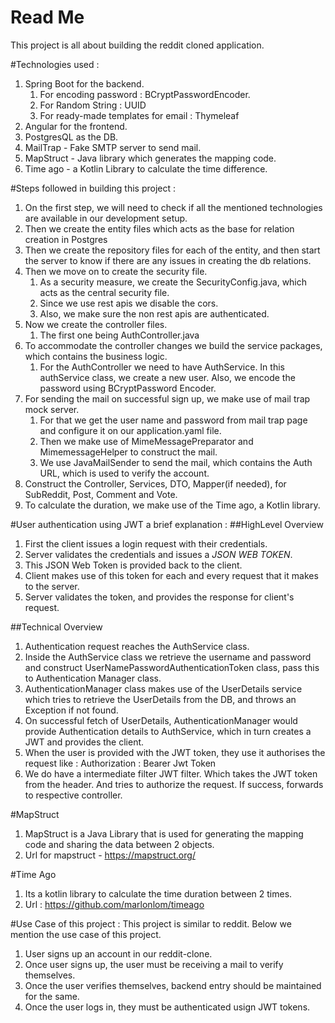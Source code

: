 # Read Me

This project is all about building the reddit cloned application. 

#Technologies used :
1. Spring Boot for the backend.
    1. For encoding password : BCryptPasswordEncoder.
    2. For Random String : UUID
    3. For ready-made templates for email : Thymeleaf
2. Angular for the frontend. 
3. PostgresQL as the DB.
4. MailTrap - Fake SMTP server to send mail.
5. MapStruct - Java library which generates the mapping code.
6. Time ago - a Kotlin Library to calculate the time difference. 

#Steps followed in building this project :
1. On the first step, we will need to check if all the mentioned technologies are available in our development setup.
2. Then we create the entity files which acts as the base for relation creation in Postgres
3. Then we create the repository files for each of the entity, and then start the server to know if there are any issues in creating the db relations.
4. Then we move on to create the security file.
    1. As a security measure, we create the SecurityConfig.java, which acts as the central security file.
    2. Since we use rest apis we disable the cors.
    3. Also, we make sure the non rest apis are authenticated.
5. Now we create the controller files.
    1. The first one being AuthController.java
6. To accommodate the controller changes we build the service packages, which contains the business logic.
    1. For the AuthController we need to have AuthService. In this authService class, we create a new user. Also, we encode the password using BCryptPassword Encoder.  
7. For sending the mail on successful sign up, we make use of mail trap mock server.
    1. For that we get the user name and password from mail trap page and configure it on our application.yaml file.
    2. Then we make use of MimeMessagePreparator and MimemessageHelper to construct the mail.
    3. We use JavaMailSender to send the mail, which contains the Auth URL, which is used to verify the account.
8. Construct the Controller, Services, DTO, Mapper(if needed), for SubReddit, Post, Comment and Vote.
9. To calculate the duration, we make use of the Time ago, a Kotlin library. 
   
#User authentication using JWT a brief explanation :
   ##HighLevel Overview
   1. First the client issues a login request with their credentials.
   2. Server validates the credentials and issues a *JSON WEB TOKEN*.
   3. This JSON Web Token is provided back to the client.
   4. Client makes use of this token for each and every request that it makes to the server.
   5. Server validates the token, and provides the response for client's request. 

   ##Technical Overview
   1. Authentication request reaches the AuthService class.
   2. Inside the AuthService class we retrieve the username and password and construct UserNamePasswordAuthenticationToken class, pass this to Authentication Manager class.
   3. AuthenticationManager class makes use of the UserDetails service which tries to retrieve the UserDetails from the DB, and throws an Exception if not found.
   4. On successful fetch of UserDetails, AuthenticationManager would provide Authentication details to AuthService, which in turn creates a JWT and provides the client.  
   5. When the user is provided with the JWT token, they use it authorises the request like : Authorization : Bearer Jwt Token
   6. We do have a intermediate filter JWT filter. Which takes the JWT token from the header. And tries to authorize the request. If success, forwards to respective controller.

#MapStruct

   1. MapStruct is a Java Library that is used for generating the mapping code and sharing the data between 2 objects. 
   2. Url for mapstruct - https://mapstruct.org/
   
#Time Ago
   1. Its a kotlin library to calculate the time duration between 2 times.
   2. Url : https://github.com/marlonlom/timeago

#Use Case of this project :
This project is similar to reddit. Below we mention the use case of this project.
1. User signs up an account in our reddit-clone.
2. Once user signs up, the user must be receiving a mail to verify themselves.
3. Once the user verifies themselves, backend entry should be maintained for the same.
4. Once the user logs in, they must be authenticated usign JWT tokens. 

